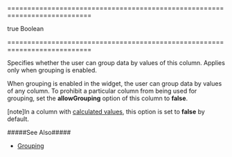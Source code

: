 <!--**
/*-------------------------------------------
    Auto-generated file. Do not modify.
-------------------------------------------

**-->
===========================================================================
<!--default-->true<!--/default-->
<!--type-->Boolean<!--/type-->
===========================================================================

<!--shortDescription-->
Specifies whether the user can group data by values of this column. Applies only when grouping is enabled.
<!--/shortDescription-->

<!--fullDescription-->
When grouping is enabled in the widget, the user can group data by values of any column. To prohibit a particular column from being used for grouping, set the **allowGrouping** option of this column to **false**.

[note]In a column with [calculated values](/Documentation/ApiReference/UI_Widgets/dxDataGrid/Configuration/columns/#calculateCellValue), this option is set to **false** by default.

#####See Also#####
- [Grouping](/Documentation/Guide/Widgets/DataGrid/Grouping/)

<!--/fullDescription-->